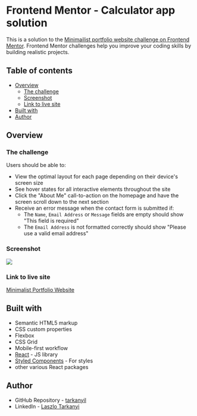 # Frontend Mentor - Calculator app solution

This is a solution to the [Minimailist portfolio website challenge on Frontend Mentor](https://www.frontendmentor.io/challenges/minimalist-portfolio-website-LMy-ZRyiE). Frontend Mentor challenges help you improve your coding skills by building realistic projects. 

## Table of contents

- [Overview](#overview)
  - [The challenge](#the-challenge)
  - [Screenshot](#screenshot)
  - [Link to live site](#link-to-live-site)
 - [Built with](#built-with)
 - [Author](#author)

## Overview

### The challenge

Users should be able to:

- View the optimal layout for each page depending on their device's screen size
- See hover states for all interactive elements throughout the site
- Click the "About Me" call-to-action on the homepage and have the screen scroll down to the next section
- Receive an error message when the contact form is submitted if:
  - The `Name`, `Email Address` or `Message` fields are empty should show "This field is required"
  - The `Email Address` is not formatted correctly should show "Please use a valid email address"

### Screenshot

![](https://i.ibb.co/1GDJg5Q/portfolio-1.png)

### Link to live site

[Minimalist Portfolio Website](https://laszlodev-portfolio.herokuapp.com/)

## Built with

- Semantic HTML5 markup
- CSS custom properties
- Flexbox
- CSS Grid
- Mobile-first workflow
- [React](https://reactjs.org/) - JS library
- [Styled Components](https://styled-components.com/) - For styles
- other various React packages

## Author

- GitHub Repository - [tarkanyil](https://github.com/tarkanyil)
- LinkedIn - [Laszlo Tarkanyi](https://www.linkedin.com/in/laszlo-tarkanyi-5803221b/)
